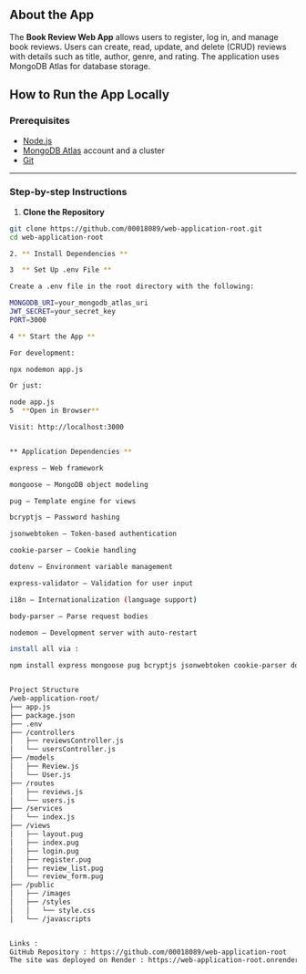 ##  About the App

The **Book Review Web App** allows users to register, log in, and manage book reviews. Users can create, read, update, and delete (CRUD) reviews with details such as title, author, genre, and rating. The application uses MongoDB Atlas for database storage.

##  How to Run the App Locally

###  Prerequisites

- [Node.js](https://nodejs.org/)
- [MongoDB Atlas](https://www.mongodb.com/cloud/atlas) account and a cluster
- [Git](https://git-scm.com/)

---

### Step-by-step Instructions

1. **Clone the Repository**

```bash
git clone https://github.com/00018089/web-application-root.git
cd web-application-root

2. ** Install Dependencies **

3  ** Set Up .env File **

Create a .env file in the root directory with the following:

MONGODB_URI=your_mongodb_atlas_uri
JWT_SECRET=your_secret_key
PORT=3000

4 ** Start the App **

For development:

npx nodemon app.js

Or just:

node app.js
5  **Open in Browser**

Visit: http://localhost:3000


** Application Dependencies **

express – Web framework

mongoose – MongoDB object modeling

pug – Template engine for views

bcryptjs – Password hashing

jsonwebtoken – Token-based authentication

cookie-parser – Cookie handling

dotenv – Environment variable management

express-validator – Validation for user input

i18n – Internationalization (language support)

body-parser – Parse request bodies

nodemon – Development server with auto-restart

install all via : 

npm install express mongoose pug bcryptjs jsonwebtoken cookie-parser dotenv express-validator i18n body-parser


Project Structure
/web-application-root/
├── app.js
├── package.json
├── .env
├── /controllers
│   ├── reviewsController.js
│   └── usersController.js
├── /models
│   ├── Review.js
│   └── User.js
├── /routes
│   ├── reviews.js
│   └── users.js
├── /services
│   └── index.js
├── /views
│   ├── layout.pug
│   ├── index.pug
│   ├── login.pug
│   ├── register.pug
│   ├── review_list.pug
│   └── review_form.pug
├── /public
│   ├── /images
│   ├── /styles
│   │   └── style.css
│   └── /javascripts


Links :
GitHub Repository : https://github.com/00018089/web-application-root
The site was deployed on Render : https://web-application-root.onrender.com/